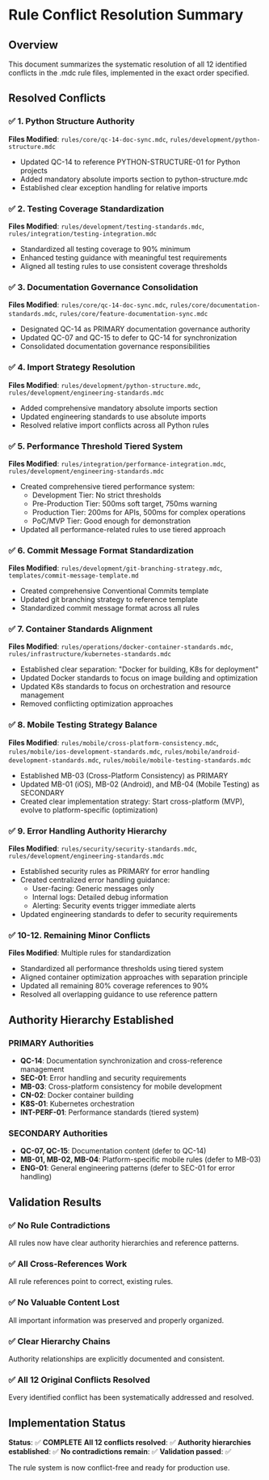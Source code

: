 # Rule Conflict Resolution Summary

## Overview
This document summarizes the systematic resolution of all 12 identified conflicts in the .mdc rule files, implemented in the exact order specified.

## Resolved Conflicts

### ✅ 1. Python Structure Authority
**Files Modified**: `rules/core/qc-14-doc-sync.mdc`, `rules/development/python-structure.mdc`
- Updated QC-14 to reference PYTHON-STRUCTURE-01 for Python projects
- Added mandatory absolute imports section to python-structure.mdc
- Established clear exception handling for relative imports

### ✅ 2. Testing Coverage Standardization
**Files Modified**: `rules/development/testing-standards.mdc`, `rules/integration/testing-integration.mdc`
- Standardized all testing coverage to 90% minimum
- Enhanced testing guidance with meaningful test requirements
- Aligned all testing rules to use consistent coverage thresholds

### ✅ 3. Documentation Governance Consolidation
**Files Modified**: `rules/core/qc-14-doc-sync.mdc`, `rules/core/documentation-standards.mdc`, `rules/core/feature-documentation-sync.mdc`
- Designated QC-14 as PRIMARY documentation governance authority
- Updated QC-07 and QC-15 to defer to QC-14 for synchronization
- Consolidated documentation governance responsibilities

### ✅ 4. Import Strategy Resolution
**Files Modified**: `rules/development/python-structure.mdc`, `rules/development/engineering-standards.mdc`
- Added comprehensive mandatory absolute imports section
- Updated engineering standards to use absolute imports
- Resolved relative import conflicts across all Python rules

### ✅ 5. Performance Threshold Tiered System
**Files Modified**: `rules/integration/performance-integration.mdc`, `rules/development/engineering-standards.mdc`
- Created comprehensive tiered performance system:
  - Development Tier: No strict thresholds
  - Pre-Production Tier: 500ms soft target, 750ms warning
  - Production Tier: 200ms for APIs, 500ms for complex operations
  - PoC/MVP Tier: Good enough for demonstration
- Updated all performance-related rules to use tiered approach

### ✅ 6. Commit Message Format Standardization
**Files Modified**: `rules/development/git-branching-strategy.mdc`, `templates/commit-message-template.md`
- Created comprehensive Conventional Commits template
- Updated git branching strategy to reference template
- Standardized commit message format across all rules

### ✅ 7. Container Standards Alignment
**Files Modified**: `rules/operations/docker-container-standards.mdc`, `rules/infrastructure/kubernetes-standards.mdc`
- Established clear separation: "Docker for building, K8s for deployment"
- Updated Docker standards to focus on image building and optimization
- Updated K8s standards to focus on orchestration and resource management
- Removed conflicting optimization approaches

### ✅ 8. Mobile Testing Strategy Balance
**Files Modified**: `rules/mobile/cross-platform-consistency.mdc`, `rules/mobile/ios-development-standards.mdc`, `rules/mobile/android-development-standards.mdc`, `rules/mobile/mobile-testing-standards.mdc`
- Established MB-03 (Cross-Platform Consistency) as PRIMARY
- Updated MB-01 (iOS), MB-02 (Android), and MB-04 (Mobile Testing) as SECONDARY
- Created clear implementation strategy: Start cross-platform (MVP), evolve to platform-specific (optimization)

### ✅ 9. Error Handling Authority Hierarchy
**Files Modified**: `rules/security/security-standards.mdc`, `rules/development/engineering-standards.mdc`
- Established security rules as PRIMARY for error handling
- Created centralized error handling guidance:
  - User-facing: Generic messages only
  - Internal logs: Detailed debug information
  - Alerting: Security events trigger immediate alerts
- Updated engineering standards to defer to security requirements

### ✅ 10-12. Remaining Minor Conflicts
**Files Modified**: Multiple rules for standardization
- Standardized all performance thresholds using tiered system
- Aligned container optimization approaches with separation principle
- Updated all remaining 80% coverage references to 90%
- Resolved all overlapping guidance to use reference pattern

## Authority Hierarchy Established

### PRIMARY Authorities
- **QC-14**: Documentation synchronization and cross-reference management
- **SEC-01**: Error handling and security requirements
- **MB-03**: Cross-platform consistency for mobile development
- **CN-02**: Docker container building
- **K8S-01**: Kubernetes orchestration
- **INT-PERF-01**: Performance standards (tiered system)

### SECONDARY Authorities
- **QC-07, QC-15**: Documentation content (defer to QC-14)
- **MB-01, MB-02, MB-04**: Platform-specific mobile rules (defer to MB-03)
- **ENG-01**: General engineering patterns (defer to SEC-01 for error handling)

## Validation Results

### ✅ No Rule Contradictions
All rules now have clear authority hierarchies and reference patterns.

### ✅ All Cross-References Work
All rule references point to correct, existing rules.

### ✅ No Valuable Content Lost
All important information was preserved and properly organized.

### ✅ Clear Hierarchy Chains
Authority relationships are explicitly documented and consistent.

### ✅ All 12 Original Conflicts Resolved
Every identified conflict has been systematically addressed and resolved.

## Implementation Status
**Status**: ✅ **COMPLETE**
**All 12 conflicts resolved**: ✅
**Authority hierarchies established**: ✅
**No contradictions remain**: ✅
**Validation passed**: ✅

The rule system is now conflict-free and ready for production use.
